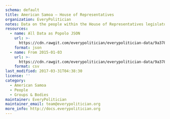 ```yaml
---
schema: default
title: American Samoa — House of Representatives
organization: EveryPolitician
notes: Data on the people within the House of Representatives legislature of American Samoa.
resources:
  - name: All Data as Popolo JSON
    url: >-
      https://cdn.rawgit.com/everypolitician/everypolitician-data/9a378ba74cb21ab40ed64931c23152ed53c126a1/data/American_Samoa/House/ep-popolo-v1.0.json
    format: json
  - name: From 2015-01-03
    url: >-
      https://cdn.rawgit.com/everypolitician/everypolitician-data/9a378ba74cb21ab40ed64931c23152ed53c126a1/data/American_Samoa/House/term-2014.csv
    format: csv
last_modified: 2017-03-31T04:38:30
license: ''
category:
  - American Samoa
  - People
  - Groups & Bodies
maintainer: EveryPolitician
maintainer_email: team@everypolitician.org
more_info: http://docs.everypolitician.org
---
```


